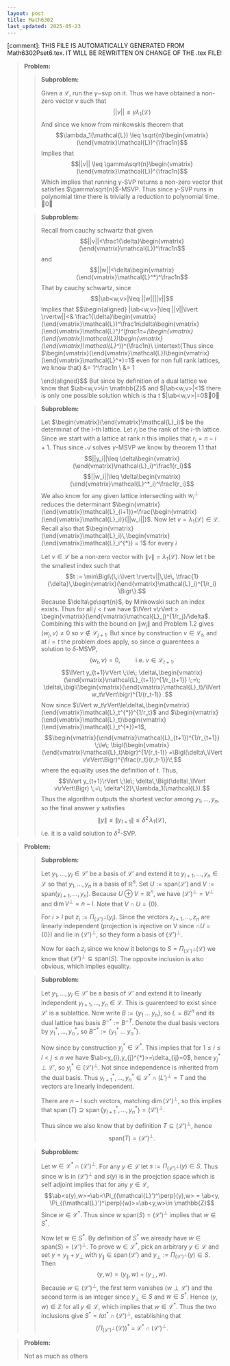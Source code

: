 ```yaml
---
layout: post
title: Math6302
last_updated: 2025-05-23
---
```


[comment]: THIS FILE IS AUTOMATICALLY GENERATED FROM Math6302Pset6.tex. IT WILL BE REWRITTEN ON CHANGE OF THE .tex FILE!

> **Problem:**
>
> > **Subproblem:**
> >
> > Given a $\mathcal{L}$, run the $\gamma-$svp on it. Thus we have
> > obtained a non-zero vector $v$ such that
> > $$||v|| \leq \gamma \lambda_1(\mathcal{L})$$ And since we know from
> > minkowskis theorem that
> > $$\lambda_1(\mathcal{L}) \leq \sqrt{n}\begin{vmatrix}(\end{vmatrix}\mathcal{L})^{\frac1n}$$
> > Implies that
> > $$||v|| \leq \gamma\sqrt{n}\begin{vmatrix}(\end{vmatrix}\mathcal{L})^{\frac1n}$$
> > Which implies that running $\gamma$-SVP returns a non-zero vector
> > that satisfies $\gamma\sqrt{n}$-MSVP. Thus since $\gamma$-SVP runs
> > in polynomial time there is trivially a reduction to polynomial
> > time. 0◻
>
> > **Subproblem:**
> >
> > Recall from cauchy schwartz that given
> > $$||v||<\frac1{\delta}\begin{vmatrix}(\end{vmatrix}\mathcal{L})^\frac1n$$
> > and
> > $$||w||<\delta\begin{vmatrix}(\end{vmatrix}\mathcal{L}^*)^\frac1n$$
> > That by cauchy schwartz, since $$|\ab<w,v>|\leq ||w||||v||$$ Implies
> > that $$\begin{aligned}
> >         |\ab<w,v>|\leq ||v||\lvert  \rvertw||<& \frac1{\delta}\begin{vmatrix}(\end{vmatrix}\mathcal{L})^\frac1n\delta\begin{vmatrix}(\end{vmatrix}\mathcal{L}^*)^\frac1n=(\begin{vmatrix}(\end{vmatrix}\mathcal{L})\begin{vmatrix}(\end{vmatrix}\mathcal{L}^*))^{\frac1n}\\
> >       \intertext{Thus since $\begin{vmatrix}(\end{vmatrix}\mathcal{L})\begin{vmatrix}(\end{vmatrix}\mathcal{L}^*)=1$ even for non full rank lattices, we know that}
> >                                    &= 1^\frac1n \\
> >                                    &= 1
> >       
> > \end{aligned}$$ But since by definition of a dual lattice we know
> > that $\ab<w,v>\in \mathbb{Z}$ and $|\ab<w,v>|<1$ there is only one
> > possible solution which is tha t $|\ab<w,v>|=0$0◻
>
> > **Subproblem:**
> >
> > Let $\begin{vmatrix}(\end{vmatrix}\mathcal{L}_i)$ be the determinat
> > of the $i$-th lattice. Let $r_i$ be the rank of the $i$-th lattice.
> > Since we start with a lattice at rank $n$ this implies that
> > $r_i=n-i+1$. Thus since $\mathcal{A}$ solves $\gamma$-MSVP we know
> > by theorem 1.1 that
> > $$||y_i||\leq \delta\begin{vmatrix}(\end{vmatrix}\mathcal{L}_i)^\frac1{r_i}$$
> > $$||w_i||\leq \delta\begin{vmatrix}(\end{vmatrix}\mathcal{L}^*_i)^\frac1{r_i}$$
> > We also know for any given lattice intersecting with $w^\perp_i$
> > reduces the determinant
> > $\begin{vmatrix}(\end{vmatrix}\mathcal{L}_{i+1})=\frac{\begin{vmatrix}(\end{vmatrix}\mathcal{L}_i)}{||w_i||}$.
> > Now let $v=\lambda_1(\mathcal{L})\in \mathcal{L}$. Recall also that
> > $\begin{vmatrix}(\end{vmatrix}\mathcal{L}_i)\,\begin{vmatrix}(\end{vmatrix}\mathcal{L}_i^{*}) = 1$
> > for every $i$
> >
> > Let $v\in\mathcal{L}$ be a non‑zero vector with
> > $\lVert v\rVert=\lambda_1(\mathcal{L})$. Now let $t$ be the smallest
> > index such that
> > $$t := \min\Bigl\{\,i:\lvert  \rvertv||\,\le\, \tfrac{1}{\delta}\,\begin{vmatrix}(\end{vmatrix}\mathcal{L}_i)^{1/r_i} \Bigr\}.$$
> > Because $\delta\ge\sqrt{n}$, by Minkowski such an index exists. Thus
> > for all $j<t$ we have
> > $\lVert v\rVert > \begin{vmatrix}(\end{vmatrix}\mathcal{L}_j)^{1/r_j}/\delta$.
> > Combining this with the bound on $\lVert w_j\rVert$ and Problem 1.2
> > gives $\langle w_j , v\rangle \neq 0$ so $v\notin\mathcal{L}_{j+1}$.
> > But since by construction $v\in\mathcal{L}_t$, and at $i=t$ the
> > problem does apply, so since $\alpha$ guarentees a solution to
> > $\delta$-MSVP,
> > $$\langle w_t , v\rangle = 0, \qquad\text{ i.e.\ } v\in\mathcal{L}_{t+1}.$$
> > $$\lVert y_{t+1}\rVert \;\le\; \delta\,\begin{vmatrix}(\end{vmatrix}\mathcal{L}_{t+1})^{1/r_{t+1}} \;=\;  \delta\,\bigl(\begin{vmatrix}(\end{vmatrix}\mathcal{L}_t)/\lVert w_t\rVert\bigr)^{1/(r_t-1)} .$$
> > Now since
> > $\lVert w_t\rVert\le\delta\,\begin{vmatrix}(\end{vmatrix}\mathcal{L}_t^{*})^{1/r_t}$
> > and
> > $\begin{vmatrix}(\end{vmatrix}\mathcal{L}_t)\begin{vmatrix}(\end{vmatrix}\mathcal{L}_t^{*})=1$,
> > $$\begin{vmatrix}(\end{vmatrix}\mathcal{L}_{t+1})^{1/r_{t+1}} \;\le\; \bigl(\begin{vmatrix}(\end{vmatrix}\mathcal{L}_t)\bigr)^{1/(r_t-1)} =\Bigl(\delta\,\lVert v\rVert\Bigr)^{\frac{r_t}{r_t-1}}\!,$$
> > where the equality uses the definition of $t$. Thus,
> > $$\lVert y_{t+1}\rVert \;\le\; \delta\,\Bigl(\delta\,\lVert v\rVert\Bigr) \;=\; \delta^{2}\,\lambda_1(\mathcal{L}).$$
> > Thus the algorithm outputs the shortest vector among
> > $y_1,\dots,y_n$, so the final answer $y$ satisfies
> > $$\lVert y\rVert\le\lVert y_{t+1}\rVert\le\delta^{2}\,\lambda_1(\mathcal{L}),$$
> > i.e. it is a valid solution to $\delta^{2}$-SVP.

> **Problem:**
>
> > **Subproblem:**
> >
> > Let $y_1,\dots ,y_l\in \mathcal{L}'$ be a basis of $\mathcal{L}'$
> > and extend it to $y_{l+1},\dots ,y_n\in \mathcal{L}$ so that
> > $y_1,\dots ,y_n$ is a basis of $\mathbb{R}^n$. Set
> > $U:=\mathrm{span}(\mathcal{L}')$ and
> > $V:=\mathrm{span}(y_{l+1},\dots ,y_n)$. Because
> > $U\oplus V=\mathbb{R}^n$, we have $(\mathcal{L}')^\perp=V^\perp$ and
> > $\dim V^\perp=n-l$. Note that $V\cap U=\{0\}$.
> >
> > For $i>l$ put $z_i:=\Pi_{(\mathcal{L}')^\perp}(y_i)$. Since the
> > vectors $z_{l+1},\dots ,z_n$ are linearly independent (projection is
> > injective on V since $\cap U=\{0\}$) and lie in
> > $(\mathcal{L}')^\perp$, so they form a basis of
> > $(\mathcal{L}')^\perp$.
> >
> > Now for each $z_i$ since we know it belongs to
> > $S=\Pi_{(\mathcal{L}')^\perp}(\mathcal{L})$ we know that
> > $(\mathcal{L}')^\perp\subseteq\mathrm{span}(S)$. The opposite
> > inclusion is also obvious, which implies equality.
>
> > **Subproblem:**
> >
> > Let $y_{1},\dots ,y_{l}\in \mathcal{L}'$ be a basis of
> > $\mathcal{L}'$ and extend it to linearly independent
> > $y_{l+1},\dots ,y_{n}\in \mathcal{L}$. This is guarenteed to exist
> > since $\mathcal{L}'$ is a sublattice. Now write
> > $B:=\{y_{1}\;\dots\;y_{n}\}$, so $L=B\mathbb{Z}^{n}$ and its dual
> > lattice has basis $B^{-*}:=B^{-T}$. Denote the dual basis vectors by
> > $y_{1}^{*},\dots ,y_{n}^{*}$, so
> > $B^{-*}:=\{y_{1}^{*}\;\dots\;y_{n}^{*}\}$.
> >
> > Now since by construction $y_{j}^{*}\in \mathcal{L}^{*}$. This
> > implies that for $1\le i\le l<j\le n$ we have
> > $\ab<y_{i},y_{j}^{*}>=\delta_{ij}=0$, hence
> > $y_{j}^{*}\perp \mathcal{L}'$, so
> > $y_{j}^{*}\in(\mathcal{L}')^{\perp}$. Not since independence is
> > inherited from the dual basis. Thus
> > $y_{l+1}^{*},\dots ,y_{n}^{*}\in \mathcal{L}^{*}\cap(L')^{\perp}=T$
> > and the vectors are linearly independent.
> >
> > There are $n-l$ such vectors, matching $\dim(\mathcal{L}')^{\perp}$,
> > so this implies that
> > $\operatorname{span}(T)\supseteq\operatorname{span}\{y_{l+1}^{*},\dots ,y_{n}^{*}\}=(\mathcal{L}')^{\perp}$.
> >
> > Thus since we also know that by definition
> > $T\subseteq(\mathcal{L}')^{\perp}$, hence
> > $$\mathrm{span}(T)=(\mathcal{L}')^{\perp}.$$
>
> > **Subproblem:**
> >
> > Let $w\in\mathcal{L}^*\cap (\mathcal{L}')^\perp$. For any
> > $y\in \mathcal{L}$ let $s:=\Pi_{(\mathcal{L}')^\perp}(y)\in S$. Thus
> > since $w$ is in $(\mathcal{L}')^\perp$ and $s(y)$ is in the
> > proejction space which is self adjoint implies that for any
> > $y\in\mathcal{L}$,
> > $$\ab<s(y),w>=\ab<\Pi_{(\mathcal{L}')^\perp}(y),w> = \ab<y, \Pi_{(\mathcal{L}')^\perp}(w)>=\ab<y,w>\in \mathbb{Z}$$
> > Since $w\in \mathcal{L}^*$. Thus since $w$
> > $\mathrm{span}(S)=(\mathcal{L}')^\perp$ implies that $w\in S^*$.
> >
> > Now let $w\in S^{*}$. By definition of $S^{*}$ we already have
> > $w\in\mathrm{span}(S)=(\mathcal{L}')^\perp$. To prove
> > $w\in \mathcal{L}^{*}$, pick an arbitrary $y\in \mathcal{L}$ and set
> > $y = y_{\parallel}+y_{\perp}$ with
> > $y_{\parallel}\in\operatorname{span}(\mathcal{L}')$ and
> > $y_{\perp}:=\Pi_{(\mathcal{L}')^\perp}(y)\in S$. Then
> > $$\langle y,w\rangle = \langle y_{\parallel},w\rangle + \langle y_{\perp},w\rangle.$$
> > Because $w\in (\mathcal{L}')^\perp$, the first term vanishes
> > ($w\perp \mathcal{L}'$) and the second term is an integer since
> > $y_{\perp}\in S$ and $w\in S^{*}$. Hence
> > $\langle y,w\rangle\in\mathbb Z$ for all $y\in \mathcal{L}$, which
> > implies that $w\in \mathcal{L}^{*}$. Thus the two inclusions give
> > $S^{*}=lat^{*}\cap (\mathcal{L}')^\perp$, establishing that
> > $$\bigl(\Pi_{(\mathcal{L}')^{\perp}}\!(\mathcal{L})\bigr)^{*} \;=\; \mathcal{L}^{*}\cap (\mathcal{L}')^{\perp}.$$

> **Problem:**
>
> Not as much as others
